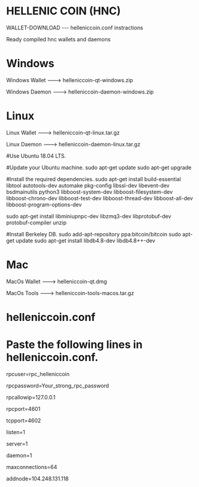 # HELLENIC COIN (HNC)

   WALLET-DOWNLOAD  --- helleniccoin.conf instractions

Ready compiled hnc wallets and daemons


# Windows 

Windows Wallet ---> helleniccoin-qt-windows.zip

Windows Daemon ---> helleniccoin-daemon-windows.zip


# Linux 

Linux Wallet  ---> helleniccoin-qt-linux.tar.gz

Linux Daemon  ---> helleniccoin-daemon-linux.tar.gz

#Use Ubuntu 18.04 LTS.

#Update your Ubuntu machine.
sudo apt-get update
sudo apt-get upgrade

#Install the required dependencies.
sudo apt-get install build-essential libtool autotools-dev automake pkg-config libssl-dev libevent-dev bsdmainutils python3 libboost-system-dev libboost-filesystem-dev libboost-chrono-dev libboost-test-dev libboost-thread-dev libboost-all-dev libboost-program-options-dev

sudo apt-get install libminiupnpc-dev libzmq3-dev libprotobuf-dev protobuf-compiler unzip

#Install Berkeley DB.
sudo add-apt-repository ppa:bitcoin/bitcoin
sudo apt-get update
sudo apt-get install libdb4.8-dev libdb4.8++-dev


# Mac

MacOs Wallet ---> helleniccoin-qt.dmg

MacOs Tools  ---> helleniccoin-tools-macos.tar.gz

# helleniccoin.conf

# Paste the following lines in helleniccoin.conf.

rpcuser=rpc_helleniccoin

rpcpassword=Your_strong_rpc_password

rpcallowip=127.0.0.1

rpcport=4601

tcpport=4602

listen=1

server=1

daemon=1

maxconnections=64

addnode=104.248.131.118
